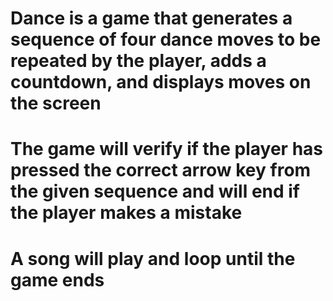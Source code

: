# Dance is a game that generates a sequence of four dance moves to be repeated by the player, adds a countdown, and displays moves on the screen
# The game will verify if the player has pressed the correct arrow key from the given sequence and will end if the player makes a mistake
# A song will play and loop until the game ends
